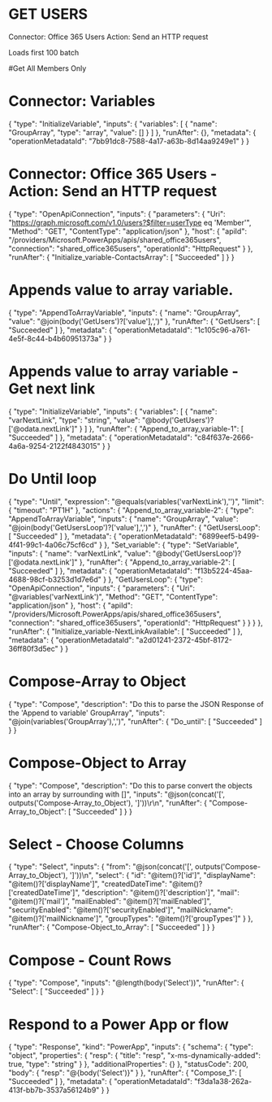 # GET USERS
Connector: Office 365 Users
Action: Send an HTTP request

Loads first 100 batch


#Get All Members Only


# Connector: Variables
{
  "type": "InitializeVariable",
  "inputs": {
    "variables": [
      {
        "name": "GroupArray",
        "type": "array",
        "value": []
      }
    ]
  },
  "runAfter": {},
  "metadata": {
    "operationMetadataId": "7bb91dc8-7588-4a17-a63b-8d14aa9249e1"
  }
}

# Connector: Office 365 Users - Action: Send an HTTP request
{
  "type": "OpenApiConnection",
  "inputs": {
    "parameters": {
      "Uri": "https://graph.microsoft.com/v1.0/users?$filter=userType eq 'Member'",
      "Method": "GET",
      "ContentType": "application/json"
    },
    "host": {
      "apiId": "/providers/Microsoft.PowerApps/apis/shared_office365users",
      "connection": "shared_office365users",
      "operationId": "HttpRequest"
    }
  },
  "runAfter": {
    "Initialize_variable-ContactsArray": [
      "Succeeded"
    ]
  }
}

# Appends value to array variable.


{
  "type": "AppendToArrayVariable",
  "inputs": {
    "name": "GroupArray",
    "value": "@join(body('GetUsers')?['value'],',')"
  },
  "runAfter": {
    "GetUsers": [
      "Succeeded"
    ]
  },
  "metadata": {
    "operationMetadataId": "1c105c96-a761-4e5f-8c44-b4b60951373a"
  }
}

# Appends value to array variable - Get next link
{
  "type": "InitializeVariable",
  "inputs": {
    "variables": [
      {
        "name": "varNextLink",
        "type": "string",
        "value": "@body('GetUsers')?['@odata.nextLink']"
      }
    ]
  },
  "runAfter": {
    "Append_to_array_variable-1": [
      "Succeeded"
    ]
  },
  "metadata": {
    "operationMetadataId": "c84f637e-2666-4a6a-9254-2122f4843015"
  }
}


# Do Until loop

{
  "type": "Until",
  "expression": "@equals(variables('varNextLink'),'')",
  "limit": {
    "timeout": "PT1H"
  },
  "actions": {
    "Append_to_array_variable-2": {
      "type": "AppendToArrayVariable",
      "inputs": {
        "name": "GroupArray",
        "value": "@join(body('GetUsersLoop')?['value'],',')"
      },
      "runAfter": {
        "GetUsersLoop": [
          "Succeeded"
        ]
      },
      "metadata": {
        "operationMetadataId": "6899eef5-b499-4f41-99c1-4a06c75cf6cd"
      }
    },
    "Set_variable": {
      "type": "SetVariable",
      "inputs": {
        "name": "varNextLink",
        "value": "@body('GetUsersLoop')?['@odata.nextLink']"
      },
      "runAfter": {
        "Append_to_array_variable-2": [
          "Succeeded"
        ]
      },
      "metadata": {
        "operationMetadataId": "f13b5224-45aa-4688-98cf-b3253d1d7e6d"
      }
    },
    "GetUsersLoop": {
      "type": "OpenApiConnection",
      "inputs": {
        "parameters": {
          "Uri": "@variables('varNextLink')",
          "Method": "GET",
          "ContentType": "application/json"
        },
        "host": {
          "apiId": "/providers/Microsoft.PowerApps/apis/shared_office365users",
          "connection": "shared_office365users",
          "operationId": "HttpRequest"
        }
      }
    }
  },
  "runAfter": {
    "Initialize_variable-NextLinkAvailable": [
      "Succeeded"
    ]
  },
  "metadata": {
    "operationMetadataId": "a2d01241-2372-45bf-8172-36ff80f3d5ec"
  }
}


# Compose-Array to Object

{
  "type": "Compose",
  "description": "Do this to parse the JSON Response of the 'Append to variable' GroupArray",
  "inputs": "@join(variables('GroupArray'),',')",
  "runAfter": {
    "Do_until": [
      "Succeeded"
    ]
  }
}

# Compose-Object to Array

{
  "type": "Compose",
  "description": "Do this to parse convert the objects into an array by surrounding with []",
  "inputs": "@json(concat('[', outputs('Compose-Array_to_Object'), ']'))\r\n",
  "runAfter": {
    "Compose-Array_to_Object": [
      "Succeeded"
    ]
  }
}

# Select - Choose Columns

{
  "type": "Select",
  "inputs": {
    "from": "@json(concat('[', outputs('Compose-Array_to_Object'), ']'))\n",
    "select": {
      "id": "@item()?['id']",
      "displayName": "@item()?['displayName']",
      "createdDateTime": "@item()?['createdDateTime']",
      "description": "@item()?['description']",
      "mail": "@item()?['mail']",
      "mailEnabled": "@item()?['mailEnabled']",
      "securityEnabled": "@item()?['securityEnabled']",
      "mailNickname": "@item()?['mailNickname']",
      "groupTypes": "@item()?['groupTypes']"
    }
  },
  "runAfter": {
    "Compose-Object_to_Array": [
      "Succeeded"
    ]
  }
}

# Compose - Count Rows

{
  "type": "Compose",
  "inputs": "@length(body('Select'))",
  "runAfter": {
    "Select": [
      "Succeeded"
    ]
  }
}

# Respond to a Power App or flow

{
  "type": "Response",
  "kind": "PowerApp",
  "inputs": {
    "schema": {
      "type": "object",
      "properties": {
        "resp": {
          "title": "resp",
          "x-ms-dynamically-added": true,
          "type": "string"
        }
      },
      "additionalProperties": {}
    },
    "statusCode": 200,
    "body": {
      "resp": "@{body('Select')}"
    }
  },
  "runAfter": {
    "Compose_1": [
      "Succeeded"
    ]
  },
  "metadata": {
    "operationMetadataId": "f3da1a38-262a-413f-bb7b-3537a56124b9"
  }
}
